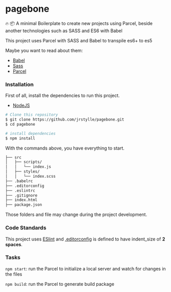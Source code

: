 # pagebone
:fire: :package: A minimal Boilerplate to create new projects using Parcel, beside another technologies such as SASS and ES6 with Babel

This project uses Parcel with SASS and Babel to transpile es6+ to es5

Maybe you want to read about them:
- [Babel](https://babeljs.io/)
- [Sass](http://sass-lang.com/)
- [Parcel](https://parceljs.org/)

### Installation

First of all, install the dependencies to run this project.

- [NodeJS](http://nodejs.org/)

```sh
# Clone this repository
$ git clone https://github.com/jrstylle/pagebone.git
$ cd pagebone

# install dependencies
$ npm install
```
With the commands above, you have everything to start.

```sh
├── src
│   ├── scripts/
│   │   └── index.js
│   ├── styles/
│   │   └── index.scss
├── .babelrc
├── .editorconfig
├── .eslintrc
├── .gitignore
├── index.html
├── package.json
```

Those folders and file may change during the project development.

### Code Standards
This project uses [ESlint](http://eslint.org/) and [.editorconfig](https://github.com/jrstylle/pagebone/blob/master/.editorconfig) is defined to have indent_size of **2 spaces**.


### Tasks
`npm start`: run the Parcel to initialize a local server and watch for changes in the files

`npm build`: run the Parcel to generate build package

